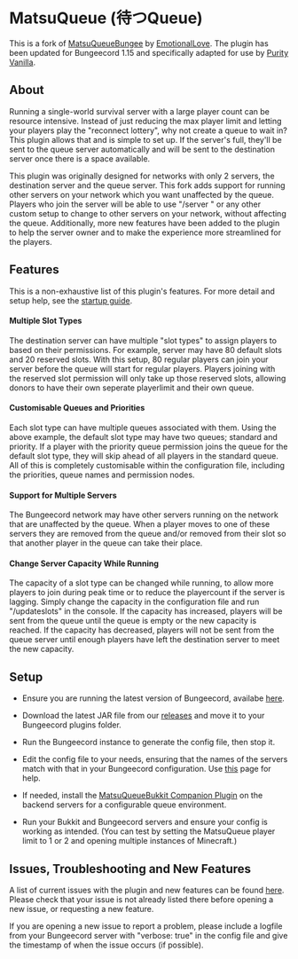 # MatsuQueue (待つQueue)
This is a fork of [MatsuQueueBungee](https://github.com/EmotionalLove/MatsuQueueBungee) by [EmotionalLove](https://github.com/EmotionalLove). The plugin has been updated for Bungeecord 1.15 and specifically adapted for use by [Purity Vanilla](https://www.purity-vanilla.xyz/).

## About
Running a single-world survival server with a large player count can be resource intensive. Instead of just reducing the max player limit and letting your players play the "reconnect lottery", why not create a queue to wait in? This plugin allows that and is simple to set up. If the server's full, they'll be  sent to the queue server automatically and will be sent to the destination server once there is a space available.

This plugin was originally designed for networks with only 2 servers, the destination server and the queue server. This fork adds support for running other servers on your network which you want unaffected by the queue. Players who join the server will be able to use "/server <servername>" or any other custom setup to change to other servers on your network, without affecting the queue. Additionally, more new features have been added to the plugin to help the server owner and to make the experience more streamlined for the players.

## Features
This is a non-exhaustive list of this plugin's features. For more detail and setup help, see the [startup guide](https://github.com/nitricspace/MatsuQueue/wiki/Getting-Started).

#### Multiple Slot Types
The destination server can have multiple "slot types" to assign players to based on their permissions. For example, server may have 80 default slots and 20 reserved slots. With this setup, 80 regular players can join your server before the queue will start for regular players. Players joining with the reserved slot permission will only take up those reserved slots, allowing donors to have their own seperate playerlimit and their own queue.

#### Customisable Queues and Priorities
Each slot type can have multiple queues associated with them. Using the above example, the default slot type may have two queues; standard and priority. If a player with the priority queue permission joins the queue for the default slot type, they will skip ahead of all players in the standard queue. All of this is completely customisable within the configuration file, including the priorities, queue names and permission nodes.

#### Support for Multiple Servers
The Bungeecord network may have other servers running on the network that are unaffected by the queue. When a player moves to one of these servers they are removed from the queue and/or removed from their slot so that another player in the queue can take their place.

#### Change Server Capacity While Running
The capacity of a slot type can be changed while running, to allow more players to join during peak time or to reduce the playercount if the server is lagging. Simply change the capacity in the configuration file and run "/updateslots" in the console. If the capacity has increased, players will be sent from the queue until the queue is empty or the new capacity is reached. If the capacity has decreased, players will not be sent from the queue server until enough players have left the destination server to meet the new capacity.

## Setup
- Ensure you are running the latest version of Bungeecord, availabe [here](https://ci.md-5.net/job/BungeeCord/).

- Download the latest JAR file from our [releases](https://github.com/nitricspace/MatsuQueue/releases) and move it to your Bungeecord plugins folder.

- Run the Bungeecord instance to generate the config file, then stop it.

- Edit the config file to your needs, ensuring that the names of the servers match with that in your Bungeecord configuration. Use [this](https://github.com/nitricspace/MatsuQueue/wiki/Configuration-File) page for help.

- If needed, install the [MatsuQueueBukkit Companion Plugin](https://github.com/EmotionalLove/MatsuQueueBukkit) on the backend servers for a configurable queue environment.

- Run your Bukkit and Bungeecord servers and ensure your config is working as intended. (You can test by setting the MatsuQueue player limit to 1 or 2 and opening multiple instances of Minecraft.)

## Issues, Troubleshooting and New Features
A list of current issues with the plugin and new features can be found [here](https://github.com/nitricspace/MatsuQueue/issues). Please check that your issue is not already listed there before opening a new issue, or requesting a new feature.

If you are opening a new issue to report a problem, please include a logfile from your Bungeecord server with "verbose: true" in the config file and give the timestamp of when the issue occurs (if possible).
